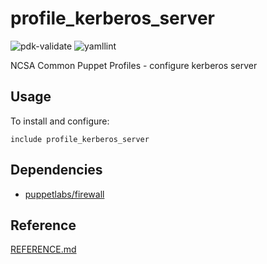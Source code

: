 # profile_kerberos_server

![pdk-validate](https://github.com/ncsa/puppet-profile_kerberos_server/workflows/pdk-validate/badge.svg)
![yamllint](https://github.com/ncsa/puppet-profile_kerberos_server/workflows/yamllint/badge.svg)

NCSA Common Puppet Profiles - configure kerberos server

## Usage

To install and configure:

```puppet
include profile_kerberos_server
```

## Dependencies

- [puppetlabs/firewall](https://forge.puppet.com/modules/puppetlabs/firewall)

## Reference

[REFERENCE.md](REFERENCE.md)

